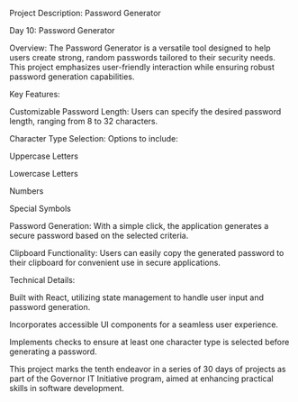 Project Description: Password Generator

Day 10: Password Generator

Overview: The Password Generator is a versatile tool designed to help users create strong, random passwords tailored to their security needs. This project emphasizes user-friendly interaction while ensuring robust password generation capabilities.

Key Features:

Customizable Password Length: Users can specify the desired password length, ranging from 8 to 32 characters.

Character Type Selection: Options to include:

Uppercase Letters

Lowercase Letters

Numbers

Special Symbols

Password Generation: With a simple click, the application generates a secure password based on the selected criteria.

Clipboard Functionality: Users can easily copy the generated password to their clipboard for convenient use in secure applications.

Technical Details:

Built with React, utilizing state management to handle user input and password generation.

Incorporates accessible UI components for a seamless user experience.

Implements checks to ensure at least one character type is selected before generating a password.

This project marks the tenth endeavor in a series of 30 days of projects as part of the Governor IT Initiative program, aimed at enhancing practical skills in software development.
